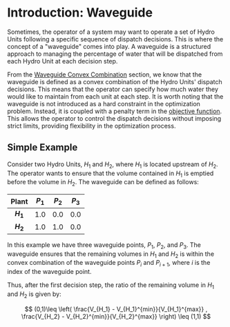 # Introduction: Waveguide

Sometimes, the operator of a system may want to operate a set of Hydro Units following a specific sequence of dispatch decisions. This is where the concept of a "waveguide" comes into play. A waveguide is a structured approach to managing the percentage of water that will be dispatched from each Hydro Unit at each decision step.

From the [Waveguide Convex Combination](market_clearing_problem.md#waveguide-convex-combination) section, we know that the waveguide is defined as a convex combination of the Hydro Units' dispatch decisions. This means that the operator can specify how much water they would like to maintain from each unit at each step.
It is worth noting that the waveguide is not introduced as a hard constraint in the optimization problem. Instead, it is coupled with a penalty term in the [objective function](market_clearing_problem.md#objective-function). This allows the operator to control the dispatch decisions without imposing strict limits, providing flexibility in the optimization process.

## Simple Example

Consider two Hydro Units, $H_1$ and $H_2$, where $H_1$ is located upstream of $H_2$. The operator wants to ensure that the volume contained in $H_1$ is emptied before the volume in $H_2$. The waveguide can be defined as follows:

<center>

| **Plant**   | **$P_1$** | **$P_2$** | **$P_3$** |
|:-----------:|:---------:|:---------:|:---------:|
|  **$H_1$**  |    1.0    |    0.0    |    0.0    |
|  **$H_2$**  |    1.0    |    1.0    |    0.0    |

</center>

In this example we have three waveguide points, $P_1$, $P_2$, and $P_3$. The waveguide ensures that the remaining volumes in $H_1$ and $H_2$ is within the convex combination of the waveguide points $P_i$ and $P_{i+1}$, where $i$ is the index of the waveguide point. 

Thus, after the first decision step, the ratio of the remaining volume in $H_1$ and $H_2$ is given by:

$$
(0,1)\leq \left( \frac{V_{H_1} - V_{H_1}^{min}}{V_{H_1}^{max}} , \frac{V_{H_2} - V_{H_2}^{min}}{V_{H_2}^{max}} \right) \leq (1,1)
$$


